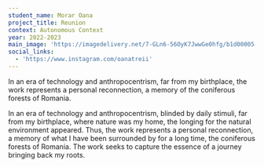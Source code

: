 ```yaml
---
student_name: Morar Oana
project_title: Reunion
context: Autonomous Context
year: 2022-2023
main_image: 'https://imagedelivery.net/7-GLn6-56OyK7JwwGe0hfg/b1d00005-b4b4-4b57-d0e0-f3af17de1500'
social_links:
  - 'https://www.instagram.com/oanatreii'
---
```

In an era of technology and anthropocentrism, far from my birthplace, the work represents a personal reconnection, a memory of the coniferous forests of Romania.

In an era of technology and anthropocentrism, blinded by daily stimuli, far from my birthplace, where nature was my home, the longing for the natural environment appeared. Thus, the work represents a personal reconnection, a memory of what I have been surrounded by for a long time, the coniferous forests of Romania. The work seeks to capture the essence of a journey bringing back my roots.
